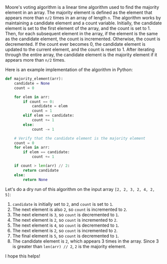 Moore's voting algorithm is a linear time algorithm used to find the majority element in an array. The majority element is defined as the element that appears more than `n/2` times in an array of length `n`. The algorithm works by maintaining a candidate element and a count variable. Initially, the candidate element is set to the first element of the array, and the count is set to 1. Then, for each subsequent element in the array, if the element is the same as the candidate element, the count is incremented. Otherwise, the count is decremented. If the count ever becomes 0, the candidate element is updated to the current element, and the count is reset to 1. After iterating through the entire array, the candidate element is the majority element if it appears more than `n/2` times.

Here is an example implementation of the algorithm in Python:

```python
def majority_element(arr):
    candidate = None
    count = 0

    for elem in arr:
        if count == 0:
            candidate = elem
            count = 1
        elif elem == candidate:
            count += 1
        else:
            count -= 1

    # Verify that the candidate element is the majority element
    count = 0
    for elem in arr:
        if elem == candidate:
            count += 1

    if count > len(arr) // 2:
        return candidate
    else:
        return None
```

Let's do a dry run of this algorithm on the input array `[2, 2, 3, 2, 4, 2, 5]`:

1. `candidate` is initially set to `2`, and `count` is set to `1`.
2. The next element is also `2`, so `count` is incremented to `2`.
3. The next element is `3`, so `count` is decremented to `1`.
4. The next element is `2`, so `count` is incremented to `2`.
5. The next element is `4`, so `count` is decremented to `1`.
6. The next element is `2`, so `count` is incremented to `2`.
7. The final element is `5`, so `count` is decremented to `1`.
8. The candidate element is `2`, which appears 3 times in the array. Since 3 is greater than `len(arr) // 2`, `2` is the majority element.

I hope this helps!